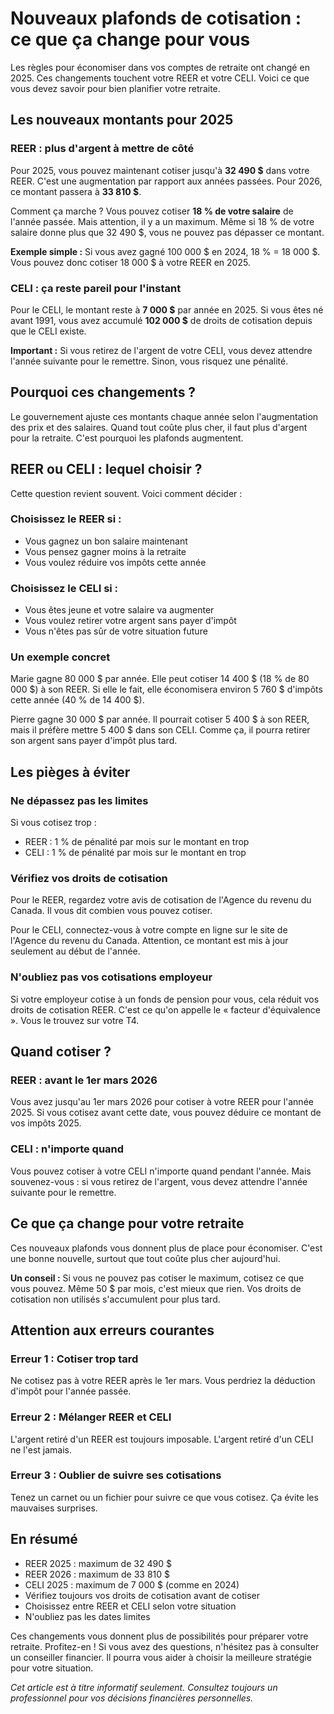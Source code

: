 # Nouveaux plafonds de cotisation : ce que ça change pour vous

Les règles pour économiser dans vos comptes de retraite ont changé en 2025. Ces changements touchent votre REER et votre CELI. Voici ce que vous devez savoir pour bien planifier votre retraite.

## Les nouveaux montants pour 2025

### REER : plus d'argent à mettre de côté

Pour 2025, vous pouvez maintenant cotiser jusqu'à **32 490 $** dans votre REER. C'est une augmentation par rapport aux années passées. Pour 2026, ce montant passera à **33 810 $**.

Comment ça marche ? Vous pouvez cotiser **18 % de votre salaire** de l'année passée. Mais attention, il y a un maximum. Même si 18 % de votre salaire donne plus que 32 490 $, vous ne pouvez pas dépasser ce montant.

**Exemple simple :** Si vous avez gagné 100 000 $ en 2024, 18 % = 18 000 $. Vous pouvez donc cotiser 18 000 $ à votre REER en 2025.

### CELI : ça reste pareil pour l'instant

Pour le CELI, le montant reste à **7 000 $** par année en 2025. Si vous êtes né avant 1991, vous avez accumulé **102 000 $** de droits de cotisation depuis que le CELI existe.

**Important :** Si vous retirez de l'argent de votre CELI, vous devez attendre l'année suivante pour le remettre. Sinon, vous risquez une pénalité.

## Pourquoi ces changements ?

Le gouvernement ajuste ces montants chaque année selon l'augmentation des prix et des salaires. Quand tout coûte plus cher, il faut plus d'argent pour la retraite. C'est pourquoi les plafonds augmentent.

## REER ou CELI : lequel choisir ?

Cette question revient souvent. Voici comment décider :

### Choisissez le REER si :
- Vous gagnez un bon salaire maintenant
- Vous pensez gagner moins à la retraite
- Vous voulez réduire vos impôts cette année

### Choisissez le CELI si :
- Vous êtes jeune et votre salaire va augmenter
- Vous voulez retirer votre argent sans payer d'impôt
- Vous n'êtes pas sûr de votre situation future

### Un exemple concret

Marie gagne 80 000 $ par année. Elle peut cotiser 14 400 $ (18 % de 80 000 $) à son REER. Si elle le fait, elle économisera environ 5 760 $ d'impôts cette année (40 % de 14 400 $).

Pierre gagne 30 000 $ par année. Il pourrait cotiser 5 400 $ à son REER, mais il préfère mettre 5 400 $ dans son CELI. Comme ça, il pourra retirer son argent sans payer d'impôt plus tard.

## Les pièges à éviter

### Ne dépassez pas les limites

Si vous cotisez trop :
- REER : 1 % de pénalité par mois sur le montant en trop
- CELI : 1 % de pénalité par mois sur le montant en trop

### Vérifiez vos droits de cotisation

Pour le REER, regardez votre avis de cotisation de l'Agence du revenu du Canada. Il vous dit combien vous pouvez cotiser.

Pour le CELI, connectez-vous à votre compte en ligne sur le site de l'Agence du revenu du Canada. Attention, ce montant est mis à jour seulement au début de l'année.

### N'oubliez pas vos cotisations employeur

Si votre employeur cotise à un fonds de pension pour vous, cela réduit vos droits de cotisation REER. C'est ce qu'on appelle le « facteur d'équivalence ». Vous le trouvez sur votre T4.

## Quand cotiser ?

### REER : avant le 1er mars 2026
Vous avez jusqu'au 1er mars 2026 pour cotiser à votre REER pour l'année 2025. Si vous cotisez avant cette date, vous pouvez déduire ce montant de vos impôts 2025.

### CELI : n'importe quand
Vous pouvez cotiser à votre CELI n'importe quand pendant l'année. Mais souvenez-vous : si vous retirez de l'argent, vous devez attendre l'année suivante pour le remettre.

## Ce que ça change pour votre retraite

Ces nouveaux plafonds vous donnent plus de place pour économiser. C'est une bonne nouvelle, surtout que tout coûte plus cher aujourd'hui.

**Un conseil :** Si vous ne pouvez pas cotiser le maximum, cotisez ce que vous pouvez. Même 50 $ par mois, c'est mieux que rien. Vos droits de cotisation non utilisés s'accumulent pour plus tard.

## Attention aux erreurs courantes

### Erreur 1 : Cotiser trop tard
Ne cotisez pas à votre REER après le 1er mars. Vous perdriez la déduction d'impôt pour l'année passée.

### Erreur 2 : Mélanger REER et CELI
L'argent retiré d'un REER est toujours imposable. L'argent retiré d'un CELI ne l'est jamais.

### Erreur 3 : Oublier de suivre ses cotisations
Tenez un carnet ou un fichier pour suivre ce que vous cotisez. Ça évite les mauvaises surprises.

## En résumé

- REER 2025 : maximum de 32 490 $
- REER 2026 : maximum de 33 810 $
- CELI 2025 : maximum de 7 000 $ (comme en 2024)
- Vérifiez toujours vos droits de cotisation avant de cotiser
- Choisissez entre REER et CELI selon votre situation
- N'oubliez pas les dates limites

Ces changements vous donnent plus de possibilités pour préparer votre retraite. Profitez-en ! Si vous avez des questions, n'hésitez pas à consulter un conseiller financier. Il pourra vous aider à choisir la meilleure stratégie pour votre situation.

*Cet article est à titre informatif seulement. Consultez toujours un professionnel pour vos décisions financières personnelles.*